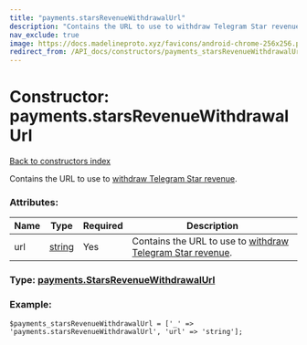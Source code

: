 ```yaml
---
title: "payments.starsRevenueWithdrawalUrl"
description: "Contains the URL to use to withdraw Telegram Star revenue."
nav_exclude: true
image: https://docs.madelineproto.xyz/favicons/android-chrome-256x256.png
redirect_from: /API_docs/constructors/payments_starsRevenueWithdrawalUrl.html
---
```

# Constructor: payments.starsRevenueWithdrawalUrl  
[Back to constructors index](/API_docs/constructors/index.html)



Contains the URL to use to [withdraw Telegram Star revenue](https://core.telegram.org/api/stars#withdrawing-revenue).

### Attributes:

| Name     |    Type       | Required | Description |
|----------|---------------|----------|-------------|
|url|[string](/API_docs/types/string.html) | Yes|Contains the URL to use to [withdraw Telegram Star revenue](https://core.telegram.org/api/stars#withdrawing-revenue).|



### Type: [payments.StarsRevenueWithdrawalUrl](/API_docs/types/payments.StarsRevenueWithdrawalUrl.html)


### Example:

```
$payments_starsRevenueWithdrawalUrl = ['_' => 'payments.starsRevenueWithdrawalUrl', 'url' => 'string'];
```  
